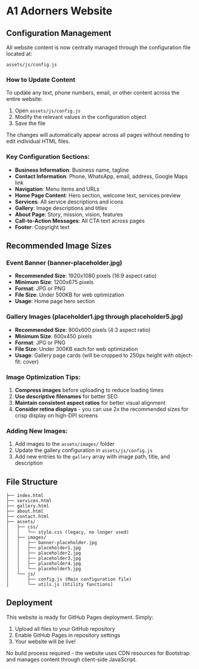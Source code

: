 # A1 Adorners Website

## Configuration Management

All website content is now centrally managed through the configuration file located at:
```
assets/js/config.js
```

### How to Update Content

To update any text, phone numbers, email, or other content across the entire website:

1. Open `assets/js/config.js`
2. Modify the relevant values in the configuration object
3. Save the file

The changes will automatically appear across all pages without needing to edit individual HTML files.

### Key Configuration Sections:

- **Business Information**: Business name, tagline
- **Contact Information**: Phone, WhatsApp, email, address, Google Maps link
- **Navigation**: Menu items and URLs
- **Home Page Content**: Hero section, welcome text, services preview
- **Services**: All service descriptions and icons
- **Gallery**: Image descriptions and titles
- **About Page**: Story, mission, vision, features
- **Call-to-Action Messages**: All CTA text across pages
- **Footer**: Copyright text

## Recommended Image Sizes

### Event Banner (banner-placeholder.jpg)
- **Recommended Size**: 1920x1080 pixels (16:9 aspect ratio)
- **Minimum Size**: 1200x675 pixels
- **Format**: JPG or PNG
- **File Size**: Under 500KB for web optimization
- **Usage**: Home page hero section

### Gallery Images (placeholder1.jpg through placeholder5.jpg)
- **Recommended Size**: 800x600 pixels (4:3 aspect ratio)
- **Minimum Size**: 600x450 pixels
- **Format**: JPG or PNG
- **File Size**: Under 300KB each for web optimization
- **Usage**: Gallery page cards (will be cropped to 250px height with object-fit: cover)

### Image Optimization Tips:
1. **Compress images** before uploading to reduce loading times
2. **Use descriptive filenames** for better SEO
3. **Maintain consistent aspect ratios** for better visual alignment
4. **Consider retina displays** - you can use 2x the recommended sizes for crisp display on high-DPI screens

### Adding New Images:
1. Add images to the `assets/images/` folder
2. Update the gallery configuration in `assets/js/config.js`
3. Add new entries to the `gallery` array with image path, title, and description

## File Structure
```
├── index.html
├── services.html
├── gallery.html
├── about.html
├── contact.html
├── assets/
│   ├── css/
│   │   └── style.css (legacy, no longer used)
│   ├── images/
│   │   ├── banner-placeholder.jpg
│   │   ├── placeholder1.jpg
│   │   ├── placeholder2.jpg
│   │   ├── placeholder3.jpg
│   │   ├── placeholder4.jpg
│   │   └── placeholder5.jpg
│   └── js/
│       ├── config.js (Main configuration file)
│       └── utils.js (Utility functions)
```

## Deployment

This website is ready for GitHub Pages deployment. Simply:
1. Upload all files to your GitHub repository
2. Enable GitHub Pages in repository settings
3. Your website will be live!

No build process required - the website uses CDN resources for Bootstrap and manages content through client-side JavaScript.
